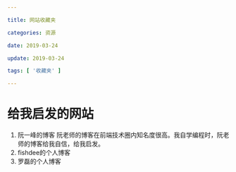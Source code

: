 ```yaml
---

title: 网站收藏夹

categories: 资源

date: 2019-03-24

update: 2019-03-24

tags: [ '收藏夹' ]

---
```


# 给我启发的网站

1. 阮一峰的博客
阮老师的博客在前端技术圈内知名度很高。我自学编程时，阮老师的博客给我自信，给我启发。
2. fishdee的个人博客
3. 罗磊的个人博客
<!--stackedit_data:
eyJoaXN0b3J5IjpbMTc3MzE3NjI4OV19
-->